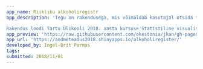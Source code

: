 ```yaml
---
app_name: Riikliku alkoholiregistr
app_description: 'Tegu on rakendusega, mis võimaldab kasutajal otsida tooteid riiklikku alkoholiregistrisse kantud jookide seast ning näha andmetel põhinevat statistikat. Registri pidamise eesmärk on korrastatud andmekogu loomine Eestis toodetava ja Eestisse toimetatava alkoholi kohta ja «Alkoholiseaduse» § 8 lõikes 1 määratud ülesannete täitmine.

Rakendus loodi Tartu Ülikooli 2018. aasta kursuse Statistiline visualiseerimine ja andmeteadus raames. '
app_preview: 'https://raw.githubusercontent.com/okestonia/jkan/gh-pages/img/alkohol.PNG'
app_url: 'https://andmeteadus2018.shinyapps.io/alkoholiregister/'
developed_by: Ingel-Brit Parmas
tags:
submitted: 2018/11/01
---
```

